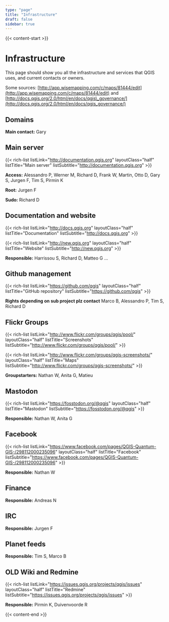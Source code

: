 ```yaml
---
type: "page"
title: "Infrastructure"
draft: false
sidebar: true
---
```


{{< content-start >}}

# Infrastructure
This page should show you all the infrastructure and services that QGIS uses, and current contacts or owners.

<!--

{{< rich-box-start icon="💭" layoutClass="tips">}}
{{< rich-content-start themeClass="coloring-1" >}}
##### I think 
It is not wise to put accountnames here, but let me know if that is better. We can also use nicks.
{{< rich-content-end >}}
{{< rich-box-end >}}

Please add (yourself) and or change

-->

Some sources: [http://app.wisemapping.com/c/maps/81444/edit](http://app.wisemapping.com/c/maps/81444/edit) and [http://docs.qgis.org/2.0/html/en/docs/qgis\_governance/](http://docs.qgis.org/2.0/html/en/docs/qgis_governance/)



## Domains

**Main contact:** Gary

## Main server

{{< rich-list listLink="http://documentation.qgis.org"  layoutClass="half" listTitle="Main server" listSubtitle="http://documentation.qgis.org" >}}

**Access:** Alessandro P, Werner M, Richard D, Frank W, Martin, Otto D, Gary S, Jurgen F, Tim S, Pirmin K

**Root:** Jurgen F

**Sudo:** Richard D


Documentation and website
-------------------------------------------------------------------------------

{{< rich-list listLink="http://docs.qgis.org"  layoutClass="half" listTitle="Documentation" listSubtitle="http://docs.qgis.org" >}}

{{< rich-list listLink="http://new.qgis.org"  layoutClass="half" listTitle="Website" listSubtitle="http://new.qgis.org" >}}

**Responsible:** Harrissou S, Richard D, Matteo G …
    

Github management
---------------------------------------------------------------


{{< rich-list listLink="https://github.com/qgis"  layoutClass="half" listTitle="GitHub repository" listSubtitle="https://github.com/qgis" >}}
    
**Rights depending on sub project plz contact** Marco B, Alessandro P, Tim S, Richard D
    

Flickr Groups
-------------------------------------------------------

{{< rich-list listLink="http://www.flickr.com/groups/qgis/pool/"  layoutClass="half" listTitle="Screenshots" listSubtitle="http://www.flickr.com/groups/qgis/pool/" >}}

{{< rich-list listLink="http://www.flickr.com/groups/qgis-screenshots/"  layoutClass="half" listTitle="Maps" listSubtitle="http://www.flickr.com/groups/qgis-screenshots/" >}}

**Groupstarters:** Nathan W, Anita G, Matieu


Mastodon
-------------------------------------------

{{< rich-list listLink="https://fosstodon.org/@qgis"  layoutClass="half" listTitle="Mastodon" listSubtitle="https://fosstodon.org/@qgis" >}}

**Responsible:** Nathan W, Anita G
    

Facebook
---------------------------------------------
{{< rich-list listLink="https://www.facebook.com/pages/QGIS-Quantum-GIS-/298112000235096"  layoutClass="half" listTitle="Facebook" listSubtitle="https://www.facebook.com/pages/QGIS-Quantum-GIS-/298112000235096" >}}

**Responsible:** Nathan W
    

Finance
-------------------------------------------

**Responsible:** Andreas N
    

IRC
-----------------------------------

**Responsible:** Jurgen F
    

Planet feeds
-----------------------------------------------------

**Responsible:**  Tim S,  Marco B
    

OLD Wiki and Redmine
---------------------------------------------------------------------

{{< rich-list listLink="https://issues.qgis.org/projects/qgis/issues"  layoutClass="half" listTitle="Redmine" listSubtitle="https://issues.qgis.org/projects/qgis/issues" >}}

**Responsible:** Pirmin K, Duivenvoorde R

{{< content-end >}}